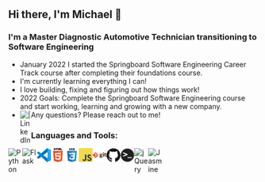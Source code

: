 ## Hi there, I'm Michael 👋 

### I'm a Master Diagnostic Automotive Technician transitioning to Software Engineering
- January 2022 I started the Springboard Software Engineering Career Track course after completing their foundations course. 
- I'm currently learning everything I can!
- I love building, fixing and figuring out how things work!
- 2022 Goals: Complete the Springboard Software Engineering course and start working, learning and growing with a new company. 
- Any questions? Please reach out to me! [<img align="left" alt=" | LinkedIn" width="22px" src="https://cdn.jsdelivr.net/npm/simple-icons@v3/icons/linkedin.svg" />][linkedin]

### Languages and Tools:
<img align="left" alt="Python" width="28px" src="https://upload.wikimedia.org/wikipedia/commons/thumb/c/c3/Python-logo-notext.svg/640px-Python-logo-notext.svg.png" />
<img align="left" alt="Flask" width="30px" src="https://upload.wikimedia.org/wikipedia/commons/thumb/3/3c/Flask_logo.svg/1200px-Flask_logo.svg.png" />
<img align="left" alt="Visual Studio Code" width="28px" src="https://raw.githubusercontent.com/github/explore/80688e429a7d4ef2fca1e82350fe8e3517d3494d/topics/visual-studio-code/visual-studio-code.png" />
<img align="left" alt="HTML5" width="28px" src="https://raw.githubusercontent.com/github/explore/80688e429a7d4ef2fca1e82350fe8e3517d3494d/topics/html/html.png" />
<img align="left" alt="CSS3" width="28px" src="https://raw.githubusercontent.com/github/explore/80688e429a7d4ef2fca1e82350fe8e3517d3494d/topics/css/css.png" />
<img align="left" alt="JavaScript" width="28px" src="https://raw.githubusercontent.com/github/explore/80688e429a7d4ef2fca1e82350fe8e3517d3494d/topics/javascript/javascript.png" />
<img align="left" alt="Git" width="28px" src="https://raw.githubusercontent.com/github/explore/80688e429a7d4ef2fca1e82350fe8e3517d3494d/topics/git/git.png" />
<img align="left" alt="GitHub" width="28px" src="https://raw.githubusercontent.com/github/explore/78df643247d429f6cc873026c0622819ad797942/topics/github/github.png" />
<img align="left" alt="Terminal" width="28px" src="https://raw.githubusercontent.com/github/explore/80688e429a7d4ef2fca1e82350fe8e3517d3494d/topics/terminal/terminal.png" />
<img align="left" alt="jQuery" width="28px" src="https://ivazz.com/wp-content/uploads/2021/05/jquery-1.png" />
<img align="left" alt="Jasmine" width="28px" src="https://upload.wikimedia.org/wikipedia/en/thumb/2/22/Logo_jasmine.svg/1200px-Logo_jasmine.svg.png" />
<br />

[linkedin]: https://www.linkedin.com/in/michael-iverson-software-engineer/
